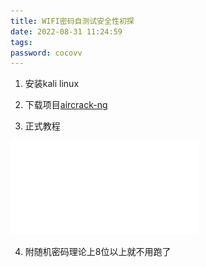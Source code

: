```yaml
---
title: WIFI密码自测试安全性初探
date: 2022-08-31 11:24:59
tags:
password: cocovv
---
```

1. 安装kali linux

2. 下载项目[aircrack-ng](https://www.aircrack-ng.org/)

3. 正式教程

![1](./WIFI%E5%AF%86%E7%A0%81%E8%87%AA%E6%B5%8B%E8%AF%95%E5%AE%89%E5%85%A8%E6%80%A7%E5%88%9D%E6%8E%A2/1.pdf)

4. 附随机密码理论上8位以上就不用跑了

